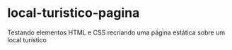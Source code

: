 # local-turistico-pagina
Testando elementos HTML e CSS recriando uma página estática sobre um local turístico
